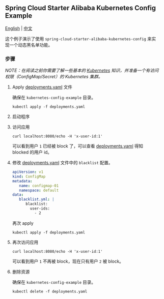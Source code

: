 ## Spring Cloud Starter Alibaba Kubernetes Config Example

[English](README.md) | [中文](README-zh.md)

这个例子演示了使用 `spring-cloud-starter-alibaba-kubernetes-config` 来实现一个动态黑名单功能。

### 步骤

*NOTE：在阅读之前你需要了解一些基本的 [Kubernetes](https://kubernetes.io/docs/home/) 知识，并准备一个有访问权限（ConfigMap/Secret）的
Kubernetes 集群。*

1. Apply [deployments.yaml](./deployments.yaml) 文件

   确保在 `kubernetes-config-example` 目录。

   ```shell
   kubectl apply -f deployments.yaml
   ```

2. 启动程序

3. 访问应用

   ```shell
   curl localhost:8080/echo -H 'x-user-id:1'
   ```

   可以看到用户 `1` 已经被 block 了，可以查看 [deployments.yaml](./deployments.yaml) 得知 blocked 的用户 id。

4. 修改 [deployments.yaml](./deployments.yaml) 文件中的 `blacklist` 配置。

   ```yaml
   apiVersion: v1
   kind: ConfigMap
   metadata:
      name: configmap-01
      namespace: default
   data:
      blacklist.yml: |
         blacklist:
           user-ids: 
             - 2
   ```

   再次 apply

    ```shell
    kubectl apply -f deployments.yaml
    ```

5. 再次访问应用

    ```shell
    curl localhost:8080/echo -H 'x-user-id:1'
    ```

   可以看到用户 `1` 不再被 block，现在只有用户 `2` 被 block。

6. 删除资源

   确保在 `kubernetes-config-example` 目录。

   ```shell
   kubectl delete -f deployments.yaml
   ```